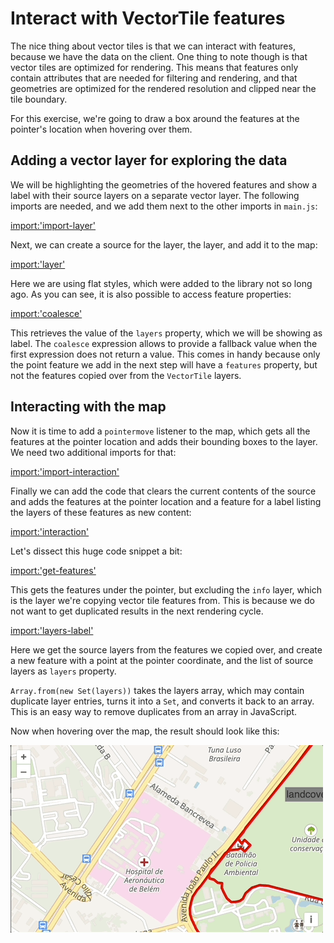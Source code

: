 # Interact with VectorTile features

The nice thing about vector tiles is that we can interact with features, because we have the data on the client. One thing to note though is that vector tiles are optimized for rendering. This means that features only contain attributes that are needed for filtering and rendering, and that geometries are optimized for the rendered resolution and clipped near the tile boundary.

For this exercise, we're going to draw a box around the features at the pointer's location when hovering over them.

## Adding a vector layer for exploring the data

We will be highlighting the geometries of the hovered features and show a label with their source layers on a separate vector layer. The following imports are needed, and we add them next to the other imports in `main.js`:

[import:'import-layer'](../../../src/en/examples/vectortile/interact.js)

Next, we can create a source for the layer, the layer, and add it to the map:

[import:'layer'](../../../src/en/examples/vectortile/interact.js)

Here we are using flat styles, which were added to the library not so long ago. As you can see, it is also possible to access feature properties:

[import:'coalesce'](../../../src/en/examples/vectortile/interact.js)

This retrieves the value of the `layers` property, which we will be showing as label. The `coalesce` expression allows to provide a fallback value when the first expression does not return a value. This comes in handy because only the point feature we add in the next step will have a `features` property, but not the features copied over from the `VectorTile` layers.

## Interacting with the map

Now it is time to add a `pointermove` listener to the map, which gets all the features at the pointer location and adds their bounding boxes to the layer. We need two additional imports for that:

[import:'import-interaction'](../../../src/en/examples/vectortile/interact.js)

Finally we can add the code that clears the current contents of the source and adds the features at the pointer location and a feature for a label listing the layers of these features as new content:

[import:'interaction'](../../../src/en/examples/vectortile/interact.js)

Let's dissect this huge code snippet a bit:

[import:'get-features'](../../../src/en/examples/vectortile/interact.js)

This gets the features under the pointer, but excluding the `info` layer, which is the layer we're copying vector tile features from. This is because we do not want to get duplicated results in the next rendering cycle.

[import:'layers-label'](../../../src/en/examples/vectortile/interact.js)

Here we get the source layers from the features we copied over, and create a new feature with a point at the pointer coordinate, and the list of source layers as `layers` property.

`Array.from(new Set(layers))` takes the layers array, which may contain duplicate layer entries, turns it into a `Set`, and converts it back to an array. This is an easy way to remove duplicates from an array in JavaScript.

Now when hovering over the map, the result should look like this:

![Hovering over the map](interact.gif)
